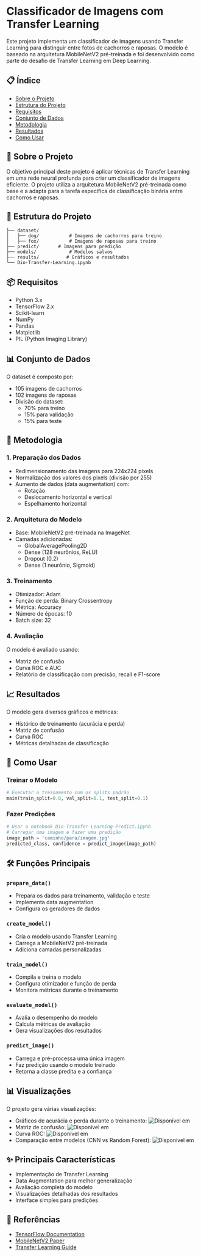 # Classificador de Imagens com Transfer Learning

Este projeto implementa um classificador de imagens usando Transfer Learning para distinguir entre fotos de cachorros e raposas. O modelo é baseado na arquitetura MobileNetV2 pré-treinada e foi desenvolvido como parte do desafio de Transfer Learning em Deep Learning.

## 📋 Índice
- [Sobre o Projeto](#-sobre-o-projeto)
- [Estrutura do Projeto](#-estrutura-do-projeto)
- [Requisitos](#-requisitos)
- [Conjunto de Dados](#-conjunto-de-dados)
- [Metodologia](#-metodologia)
- [Resultados](#-resultados)
- [Como Usar](#-como-usar)

## 🎯 Sobre o Projeto
O objetivo principal deste projeto é aplicar técnicas de Transfer Learning em uma rede neural profunda para criar um classificador de imagens eficiente. O projeto utiliza a arquitetura MobileNetV2 pré-treinada como base e a adapta para a tarefa específica de classificação binária entre cachorros e raposas.

## 📁 Estrutura do Projeto
```
├── dataset/
│   ├── dog/           # Imagens de cachorros para treino
│   ├── fox/           # Imagens de raposas para treino
├── predict/       # Imagens para predição
├── models/            # Modelos salvos
├── results/          # Gráficos e resultados
└── Dio-Transfer-Learning.ipynb
```

## 📦 Requisitos
- Python 3.x
- TensorFlow 2.x
- Scikit-learn
- NumPy
- Pandas
- Matplotlib
- PIL (Python Imaging Library)

## 📊 Conjunto de Dados
O dataset é composto por:
- 105 imagens de cachorros
- 102 imagens de raposas
- Divisão do dataset:
  - 70% para treino
  - 15% para validação
  - 15% para teste

## 🔧 Metodologia

### 1. Preparação dos Dados
- Redimensionamento das imagens para 224x224 pixels
- Normalização dos valores dos pixels (divisão por 255)
- Aumento de dados (data augmentation) com:
  - Rotação
  - Deslocamento horizontal e vertical
  - Espelhamento horizontal

### 2. Arquitetura do Modelo
- Base: MobileNetV2 pré-treinada na ImageNet
- Camadas adicionadas:
  - GlobalAveragePooling2D
  - Dense (128 neurônios, ReLU)
  - Dropout (0.2)
  - Dense (1 neurônio, Sigmoid)

### 3. Treinamento
- Otimizador: Adam
- Função de perda: Binary Crossentropy
- Métrica: Accuracy
- Número de épocas: 10
- Batch size: 32

### 4. Avaliação
O modelo é avaliado usando:
- Matriz de confusão
- Curva ROC e AUC
- Relatório de classificação com precisão, recall e F1-score

## 📈 Resultados
O modelo gera diversos gráficos e métricas:
- Histórico de treinamento (acurácia e perda)
- Matriz de confusão
- Curva ROC
- Métricas detalhadas de classificação

## 🚀 Como Usar

### Treinar o Modelo
```python
# Executar o treinamento com os splits padrão
main(train_split=0.8, val_split=0.1, test_split=0.1)
```

### Fazer Predições
```python
# Usar o notebook Dio-Transfer-Learning-Predict.ipynb
# Carregar uma imagem e fazer uma predição
image_path = 'caminho/para/imagem.jpg'
predicted_class, confidence = predict_image(image_path)
```

## 🛠️ Funções Principais

### `prepare_data()`
- Prepara os dados para treinamento, validação e teste
- Implementa data augmentation
- Configura os geradores de dados

### `create_model()`
- Cria o modelo usando Transfer Learning
- Carrega a MobileNetV2 pré-treinada
- Adiciona camadas personalizadas

### `train_model()`
- Compila e treina o modelo
- Configura otimizador e função de perda
- Monitora métricas durante o treinamento

### `evaluate_model()`
- Avalia o desempenho do modelo
- Calcula métricas de avaliação
- Gera visualizações dos resultados

### `predict_image()`
- Carrega e pré-processa uma única imagem
- Faz predição usando o modelo treinado
- Retorna a classe predita e a confiança

## 📊 Visualizações
O projeto gera várias visualizações:
- Gráficos de acurácia e perda durante o treinamento: ![Disponível em](results/training_history.png)
- Matriz de confusão: ![Disponível em](results/cnn_confusion_matrix.png)
- Curva ROC: ![Disponível em](results/cnn_roc_curve.png)
- Comparação entre modelos (CNN vs Random Forest): ![Disponível em](results/model_comparison.png)

## ✨ Principais Características
- Implementação de Transfer Learning
- Data Augmentation para melhor generalização
- Avaliação completa do modelo
- Visualizações detalhadas dos resultados
- Interface simples para predições

## 🔗 Referências
- [TensorFlow Documentation](https://www.tensorflow.org/)
- [MobileNetV2 Paper](https://arxiv.org/abs/1801.04381)
- [Transfer Learning Guide](https://www.tensorflow.org/tutorials/images/transfer_learning)